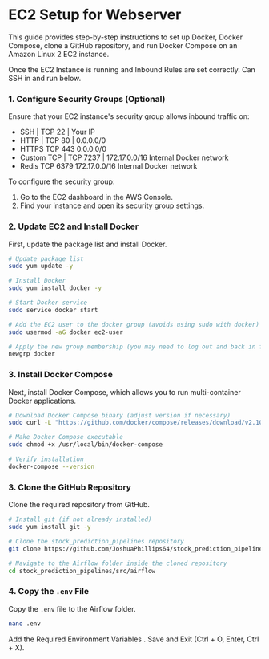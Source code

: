 # EC2 Setup for Webserver

This guide provides step-by-step instructions to set up Docker, Docker Compose, clone a GitHub repository, and run Docker Compose on an Amazon Linux 2 EC2 instance.

Once the EC2 Instance is running and Inbound Rules are set correctly. Can SSH in and run below.

### 1. Configure Security Groups (Optional)

Ensure that your EC2 instance's security group allows inbound traffic on:

- SSH | TCP	22 | Your IP	
- HTTP | TCP 80 | 0.0.0.0/0	
- HTTPS	TCP	443	0.0.0.0/0	
- Custom TCP | TCP	7237 | 172.17.0.0/16	Internal Docker network
- Redis	TCP	6379	172.17.0.0/16	Internal Docker network

To configure the security group:
1. Go to the EC2 dashboard in the AWS Console.
2. Find your instance and open its security group settings.

### 2. Update EC2 and Install Docker

First, update the package list and install Docker.

```bash
# Update package list
sudo yum update -y

# Install Docker
sudo yum install docker -y

# Start Docker service
sudo service docker start

# Add the EC2 user to the docker group (avoids using sudo with docker)
sudo usermod -aG docker ec2-user

# Apply the new group membership (you may need to log out and back in for this to take effect)
newgrp docker
```

### 3. Install Docker Compose

Next, install Docker Compose, which allows you to run multi-container Docker applications.

```bash
# Download Docker Compose binary (adjust version if necessary)
sudo curl -L "https://github.com/docker/compose/releases/download/v2.10.1/docker-compose-$(uname -s)-$(uname -m)" -o /usr/local/bin/docker-compose

# Make Docker Compose executable
sudo chmod +x /usr/local/bin/docker-compose

# Verify installation
docker-compose --version
```

### 3. Clone the GitHub Repository

Clone the required repository from GitHub.

```bash
# Install git (if not already installed)
sudo yum install git -y

# Clone the stock_prediction_pipelines repository
git clone https://github.com/JoshuaPhillips64/stock_prediction_pipelines.git

# Navigate to the Airflow folder inside the cloned repository
cd stock_prediction_pipelines/src/airflow
```

### 4. Copy the `.env` File

Copy the `.env` file to the Airflow folder.

```bash
nano .env
```

Add the Required Environment Variables . Save and Exit (Ctrl + O, Enter, Ctrl + X).

###



